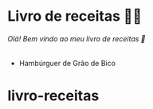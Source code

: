 # Livro de receitas :woman_cook: #



###### Olá! Bem vindo ao meu livro de receitas :wave: 

- Hambúrguer de Grão de Bico











# livro-receitas
